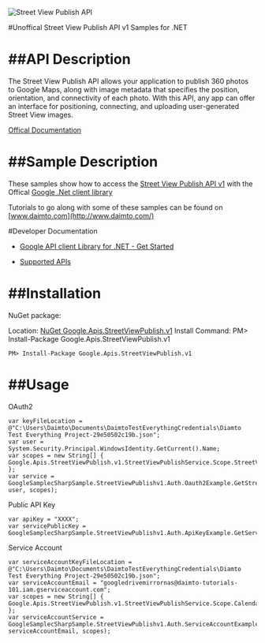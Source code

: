 ﻿![Street View Publish API](http://www.google.com/images/icons/product/search-32.gif)

#Unoffical Street View Publish API v1 Samples for .NET  

##API Description
=============

The Street View Publish API allows your application to publish 360 photos to Google Maps, along with image metadata that specifies the position, orientation, and connectivity of each photo. With this API, any app can offer an interface for positioning, connecting, and uploading user-generated Street View images.

[Offical Documentation](https://developers.google.com/streetview/publish/)

##Sample Description
=============

These samples show how to access the [Street View Publish API v1](https://developers.google.com/streetview/publish/) with the Offical [Google .Net client library](https://github.com/google/google-api-dotnet-client)

Tutorials to go along with some of these samples can be found on [www.daimto.com](http://www.daimto.com/)

#Developer Documentation

* [Google API client Library for .NET - Get Started](https://developers.google.com/api-client-library/dotnet/get_started)

* [Supported APIs](https://developers.google.com/api-client-library/dotnet/apis/)

##Installation
=================================

NuGet package:

Location: [NuGet Google.Apis.StreetViewPublish.v1](https://www.nuget.org/packages/Google.Apis.StreetViewPublish.v1)
Install Command: PM>  Install-Package Google.Apis.StreetViewPublish.v1

```
PM> Install-Package Google.Apis.StreetViewPublish.v1
```

##Usage
=================================

OAuth2
```
var keyFileLocation = @"C:\Users\Daimto\Documents\DaimtoTestEverythingCredentials\Diamto Test Everything Project-29e50502c19b.json";
var user = System.Security.Principal.WindowsIdentity.GetCurrent().Name;
var scopes = new String[] { Google.Apis.StreetViewPublish.v1.StreetViewPublishService.Scope.StreetViewPublishReadonly };
var service = GoogleSamplecSharpSample.StreetViewPublishv1.Auth.Oauth2Example.GetStreetViewPublishService(keyFileLocation, user, scopes);
```
Public API Key
```
var apiKey = "XXXX";
var servicePublicKey = GoogleSamplecSharpSample.StreetViewPublishv1.Auth.ApiKeyExample.GetService(apiKey);
```
Service Account
```
var serviceAccountKeyFileLocation = @"C:\Users\Daimto\Documents\DaimtoTestEverythingCredentials\Diamto Test Everything Project-29e50502c19b.json";
var serviceAccountEmail = "googledrivemirrornas@daimto-tutorials-101.iam.gserviceaccount.com";
var scopes = new String[] { Google.Apis.StreetViewPublish.v1.StreetViewPublishService.Scope.Calendar };            
var serviceAccountService = GoogleSamplecSharpSample.StreetViewPublishv1.Auth.ServiceAccountExample.AuthenticateServiceAccount(serviceAccountKeyFileLocation, serviceAccountEmail, scopes);
```
